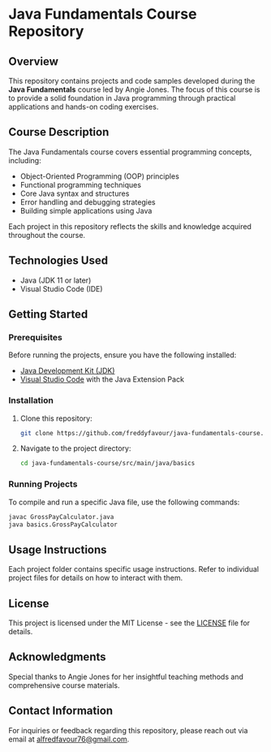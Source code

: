 # Java Fundamentals Course Repository

## Overview
This repository contains projects and code samples developed during the **Java Fundamentals** course led by Angie Jones. The focus of this course is to provide a solid foundation in Java programming through practical applications and hands-on coding exercises.

## Course Description
The Java Fundamentals course covers essential programming concepts, including:
- Object-Oriented Programming (OOP) principles
- Functional programming techniques
- Core Java syntax and structures
- Error handling and debugging strategies
- Building simple applications using Java

Each project in this repository reflects the skills and knowledge acquired throughout the course.

## Technologies Used
- Java (JDK 11 or later)
- Visual Studio Code (IDE)

## Getting Started

### Prerequisites
Before running the projects, ensure you have the following installed:
- [Java Development Kit (JDK)](https://www.oracle.com/java/technologies/javase-jdk11-downloads.html)
- [Visual Studio Code](https://code.visualstudio.com/) with the Java Extension Pack

### Installation
1. Clone this repository:
   ```bash
   git clone https://github.com/freddyfavour/java-fundamentals-course.git
   ```
2. Navigate to the project directory:
   ```bash
   cd java-fundamentals-course/src/main/java/basics
   ```

### Running Projects
To compile and run a specific Java file, use the following commands:
```bash
javac GrossPayCalculator.java
java basics.GrossPayCalculator
```

## Usage Instructions
Each project folder contains specific usage instructions. Refer to individual project files for details on how to interact with them.

## License
This project is licensed under the MIT License - see the [LICENSE](LICENSE) file for details.

## Acknowledgments
Special thanks to Angie Jones for her insightful teaching methods and comprehensive course materials.

## Contact Information
For inquiries or feedback regarding this repository, please reach out via email at [alfredfavour76@gmail.com](mailto:alfredfavour76@gmail.com).
